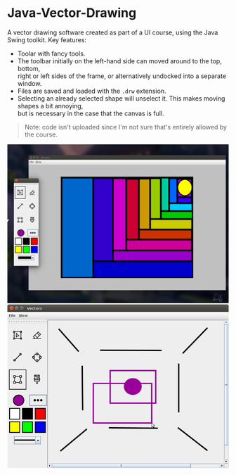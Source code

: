 # Java-Vector-Drawing
A vector drawing software created as part of a UI course, using the Java Swing toolkit. Key features:
- Toolar with fancy tools.
- The toolbar initially on the left-hand side can moved around to the top, bottom, <br> right or left sides of the frame, or alternatively undocked into a separate window.
- Files are saved and loaded with the `.drw` extension.
- Selecting an already selected shape will unselect it. This makes moving shapes a bit annoying, <br> but is necessary in the case that the canvas is full.

> Note: code isn't uploaded since I'm not sure that's entirely allowed by the course.

![Mosiac drawing with undocked toolbar](images/mosaic-undocked.png)
![Docked usage](images/draw.png)

